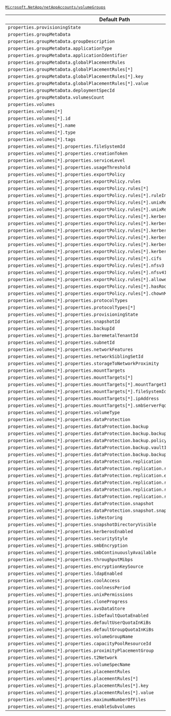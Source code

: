 [`Microsoft.NetApp/netAppAccounts/volumeGroups`](https://docs.microsoft.com/en-us/azure/templates/microsoft.netapp/netappaccounts/volumegroups)

| Default Path | Alias |
|---|---|
| `properties.provisioningState` | `Microsoft.NetApp/netAppAccounts/volumeGroups/provisioningState` |
| `properties.groupMetaData` | `Microsoft.NetApp/netAppAccounts/volumeGroups/groupMetaData` |
| `properties.groupMetaData.groupDescription` | `Microsoft.NetApp/netAppAccounts/volumeGroups/groupMetaData.groupDescription` |
| `properties.groupMetaData.applicationType` | `Microsoft.NetApp/netAppAccounts/volumeGroups/groupMetaData.applicationType` |
| `properties.groupMetaData.applicationIdentifier` | `Microsoft.NetApp/netAppAccounts/volumeGroups/groupMetaData.applicationIdentifier` |
| `properties.groupMetaData.globalPlacementRules` | `Microsoft.NetApp/netAppAccounts/volumeGroups/groupMetaData.globalPlacementRules` |
| `properties.groupMetaData.globalPlacementRules[*]` | `Microsoft.NetApp/netAppAccounts/volumeGroups/groupMetaData.globalPlacementRules[*]` |
| `properties.groupMetaData.globalPlacementRules[*].key` | `Microsoft.NetApp/netAppAccounts/volumeGroups/groupMetaData.globalPlacementRules[*].key` |
| `properties.groupMetaData.globalPlacementRules[*].value` | `Microsoft.NetApp/netAppAccounts/volumeGroups/groupMetaData.globalPlacementRules[*].value` |
| `properties.groupMetaData.deploymentSpecId` | `Microsoft.NetApp/netAppAccounts/volumeGroups/groupMetaData.deploymentSpecId` |
| `properties.groupMetaData.volumesCount` | `Microsoft.NetApp/netAppAccounts/volumeGroups/groupMetaData.volumesCount` |
| `properties.volumes` | `Microsoft.NetApp/netAppAccounts/volumeGroups/volumes` |
| `properties.volumes[*]` | `Microsoft.NetApp/netAppAccounts/volumeGroups/volumes[*]` |
| `properties.volumes[*].id` | `Microsoft.NetApp/netAppAccounts/volumeGroups/volumes[*].id` |
| `properties.volumes[*].name` | `Microsoft.NetApp/netAppAccounts/volumeGroups/volumes[*].name` |
| `properties.volumes[*].type` | `Microsoft.NetApp/netAppAccounts/volumeGroups/volumes[*].type` |
| `properties.volumes[*].tags` | `Microsoft.NetApp/netAppAccounts/volumeGroups/volumes[*].tags` |
| `properties.volumes[*].properties.fileSystemId` | `Microsoft.NetApp/netAppAccounts/volumeGroups/volumes[*].fileSystemId` |
| `properties.volumes[*].properties.creationToken` | `Microsoft.NetApp/netAppAccounts/volumeGroups/volumes[*].creationToken` |
| `properties.volumes[*].properties.serviceLevel` | `Microsoft.NetApp/netAppAccounts/volumeGroups/volumes[*].serviceLevel` |
| `properties.volumes[*].properties.usageThreshold` | `Microsoft.NetApp/netAppAccounts/volumeGroups/volumes[*].usageThreshold` |
| `properties.volumes[*].properties.exportPolicy` | `Microsoft.NetApp/netAppAccounts/volumeGroups/volumes[*].exportPolicy` |
| `properties.volumes[*].properties.exportPolicy.rules` | `Microsoft.NetApp/netAppAccounts/volumeGroups/volumes[*].exportPolicy.rules` |
| `properties.volumes[*].properties.exportPolicy.rules[*]` | `Microsoft.NetApp/netAppAccounts/volumeGroups/volumes[*].exportPolicy.rules[*]` |
| `properties.volumes[*].properties.exportPolicy.rules[*].ruleIndex` | `Microsoft.NetApp/netAppAccounts/volumeGroups/volumes[*].exportPolicy.rules[*].ruleIndex` |
| `properties.volumes[*].properties.exportPolicy.rules[*].unixReadOnly` | `Microsoft.NetApp/netAppAccounts/volumeGroups/volumes[*].exportPolicy.rules[*].unixReadOnly` |
| `properties.volumes[*].properties.exportPolicy.rules[*].unixReadWrite` | `Microsoft.NetApp/netAppAccounts/volumeGroups/volumes[*].exportPolicy.rules[*].unixReadWrite` |
| `properties.volumes[*].properties.exportPolicy.rules[*].kerberos5ReadOnly` | `Microsoft.NetApp/netAppAccounts/volumeGroups/volumes[*].exportPolicy.rules[*].kerberos5ReadOnly` |
| `properties.volumes[*].properties.exportPolicy.rules[*].kerberos5ReadWrite` | `Microsoft.NetApp/netAppAccounts/volumeGroups/volumes[*].exportPolicy.rules[*].kerberos5ReadWrite` |
| `properties.volumes[*].properties.exportPolicy.rules[*].kerberos5iReadOnly` | `Microsoft.NetApp/netAppAccounts/volumeGroups/volumes[*].exportPolicy.rules[*].kerberos5iReadOnly` |
| `properties.volumes[*].properties.exportPolicy.rules[*].kerberos5iReadWrite` | `Microsoft.NetApp/netAppAccounts/volumeGroups/volumes[*].exportPolicy.rules[*].kerberos5iReadWrite` |
| `properties.volumes[*].properties.exportPolicy.rules[*].kerberos5pReadOnly` | `Microsoft.NetApp/netAppAccounts/volumeGroups/volumes[*].exportPolicy.rules[*].kerberos5pReadOnly` |
| `properties.volumes[*].properties.exportPolicy.rules[*].kerberos5pReadWrite` | `Microsoft.NetApp/netAppAccounts/volumeGroups/volumes[*].exportPolicy.rules[*].kerberos5pReadWrite` |
| `properties.volumes[*].properties.exportPolicy.rules[*].cifs` | `Microsoft.NetApp/netAppAccounts/volumeGroups/volumes[*].exportPolicy.rules[*].cifs` |
| `properties.volumes[*].properties.exportPolicy.rules[*].nfsv3` | `Microsoft.NetApp/netAppAccounts/volumeGroups/volumes[*].exportPolicy.rules[*].nfsv3` |
| `properties.volumes[*].properties.exportPolicy.rules[*].nfsv41` | `Microsoft.NetApp/netAppAccounts/volumeGroups/volumes[*].exportPolicy.rules[*].nfsv41` |
| `properties.volumes[*].properties.exportPolicy.rules[*].allowedClients` | `Microsoft.NetApp/netAppAccounts/volumeGroups/volumes[*].exportPolicy.rules[*].allowedClients` |
| `properties.volumes[*].properties.exportPolicy.rules[*].hasRootAccess` | `Microsoft.NetApp/netAppAccounts/volumeGroups/volumes[*].exportPolicy.rules[*].hasRootAccess` |
| `properties.volumes[*].properties.exportPolicy.rules[*].chownMode` | `Microsoft.NetApp/netAppAccounts/volumeGroups/volumes[*].exportPolicy.rules[*].chownMode` |
| `properties.volumes[*].properties.protocolTypes` | `Microsoft.NetApp/netAppAccounts/volumeGroups/volumes[*].protocolTypes` |
| `properties.volumes[*].properties.protocolTypes[*]` | `Microsoft.NetApp/netAppAccounts/volumeGroups/volumes[*].protocolTypes[*]` |
| `properties.volumes[*].properties.provisioningState` | `Microsoft.NetApp/netAppAccounts/volumeGroups/volumes[*].provisioningState` |
| `properties.volumes[*].properties.snapshotId` | `Microsoft.NetApp/netAppAccounts/volumeGroups/volumes[*].snapshotId` |
| `properties.volumes[*].properties.backupId` | `Microsoft.NetApp/netAppAccounts/volumeGroups/volumes[*].backupId` |
| `properties.volumes[*].properties.baremetalTenantId` | `Microsoft.NetApp/netAppAccounts/volumeGroups/volumes[*].baremetalTenantId` |
| `properties.volumes[*].properties.subnetId` | `Microsoft.NetApp/netAppAccounts/volumeGroups/volumes[*].subnetId` |
| `properties.volumes[*].properties.networkFeatures` | `Microsoft.NetApp/netAppAccounts/volumeGroups/volumes[*].networkFeatures` |
| `properties.volumes[*].properties.networkSiblingSetId` | `Microsoft.NetApp/netAppAccounts/volumeGroups/volumes[*].networkSiblingSetId` |
| `properties.volumes[*].properties.storageToNetworkProximity` | `Microsoft.NetApp/netAppAccounts/volumeGroups/volumes[*].storageToNetworkProximity` |
| `properties.volumes[*].properties.mountTargets` | `Microsoft.NetApp/netAppAccounts/volumeGroups/volumes[*].mountTargets` |
| `properties.volumes[*].properties.mountTargets[*]` | `Microsoft.NetApp/netAppAccounts/volumeGroups/volumes[*].mountTargets[*]` |
| `properties.volumes[*].properties.mountTargets[*].mountTargetId` | `Microsoft.NetApp/netAppAccounts/volumeGroups/volumes[*].mountTargets[*].mountTargetId` |
| `properties.volumes[*].properties.mountTargets[*].fileSystemId` | `Microsoft.NetApp/netAppAccounts/volumeGroups/volumes[*].mountTargets[*].fileSystemId` |
| `properties.volumes[*].properties.mountTargets[*].ipAddress` | `Microsoft.NetApp/netAppAccounts/volumeGroups/volumes[*].mountTargets[*].ipAddress` |
| `properties.volumes[*].properties.mountTargets[*].smbServerFqdn` | `Microsoft.NetApp/netAppAccounts/volumeGroups/volumes[*].mountTargets[*].smbServerFqdn` |
| `properties.volumes[*].properties.volumeType` | `Microsoft.NetApp/netAppAccounts/volumeGroups/volumes[*].volumeType` |
| `properties.volumes[*].properties.dataProtection` | `Microsoft.NetApp/netAppAccounts/volumeGroups/volumes[*].dataProtection` |
| `properties.volumes[*].properties.dataProtection.backup` | `Microsoft.NetApp/netAppAccounts/volumeGroups/volumes[*].dataProtection.backup` |
| `properties.volumes[*].properties.dataProtection.backup.backupPolicyId` | `Microsoft.NetApp/netAppAccounts/volumeGroups/volumes[*].dataProtection.backup.backupPolicyId` |
| `properties.volumes[*].properties.dataProtection.backup.policyEnforced` | `Microsoft.NetApp/netAppAccounts/volumeGroups/volumes[*].dataProtection.backup.policyEnforced` |
| `properties.volumes[*].properties.dataProtection.backup.vaultId` | `Microsoft.NetApp/netAppAccounts/volumeGroups/volumes[*].dataProtection.backup.vaultId` |
| `properties.volumes[*].properties.dataProtection.backup.backupEnabled` | `Microsoft.NetApp/netAppAccounts/volumeGroups/volumes[*].dataProtection.backup.backupEnabled` |
| `properties.volumes[*].properties.dataProtection.replication` | `Microsoft.NetApp/netAppAccounts/volumeGroups/volumes[*].dataProtection.replication` |
| `properties.volumes[*].properties.dataProtection.replication.replicationId` | `Microsoft.NetApp/netAppAccounts/volumeGroups/volumes[*].dataProtection.replication.replicationId` |
| `properties.volumes[*].properties.dataProtection.replication.endpointType` | `Microsoft.NetApp/netAppAccounts/volumeGroups/volumes[*].dataProtection.replication.endpointType` |
| `properties.volumes[*].properties.dataProtection.replication.replicationSchedule` | `Microsoft.NetApp/netAppAccounts/volumeGroups/volumes[*].dataProtection.replication.replicationSchedule` |
| `properties.volumes[*].properties.dataProtection.replication.remoteVolumeResourceId` | `Microsoft.NetApp/netAppAccounts/volumeGroups/volumes[*].dataProtection.replication.remoteVolumeResourceId` |
| `properties.volumes[*].properties.dataProtection.replication.remoteVolumeRegion` | `Microsoft.NetApp/netAppAccounts/volumeGroups/volumes[*].dataProtection.replication.remoteVolumeRegion` |
| `properties.volumes[*].properties.dataProtection.snapshot` | `Microsoft.NetApp/netAppAccounts/volumeGroups/volumes[*].dataProtection.snapshot` |
| `properties.volumes[*].properties.dataProtection.snapshot.snapshotPolicyId` | `Microsoft.NetApp/netAppAccounts/volumeGroups/volumes[*].dataProtection.snapshot.snapshotPolicyId` |
| `properties.volumes[*].properties.isRestoring` | `Microsoft.NetApp/netAppAccounts/volumeGroups/volumes[*].isRestoring` |
| `properties.volumes[*].properties.snapshotDirectoryVisible` | `Microsoft.NetApp/netAppAccounts/volumeGroups/volumes[*].snapshotDirectoryVisible` |
| `properties.volumes[*].properties.kerberosEnabled` | `Microsoft.NetApp/netAppAccounts/volumeGroups/volumes[*].kerberosEnabled` |
| `properties.volumes[*].properties.securityStyle` | `Microsoft.NetApp/netAppAccounts/volumeGroups/volumes[*].securityStyle` |
| `properties.volumes[*].properties.smbEncryption` | `Microsoft.NetApp/netAppAccounts/volumeGroups/volumes[*].smbEncryption` |
| `properties.volumes[*].properties.smbContinuouslyAvailable` | `Microsoft.NetApp/netAppAccounts/volumeGroups/volumes[*].smbContinuouslyAvailable` |
| `properties.volumes[*].properties.throughputMibps` | `Microsoft.NetApp/netAppAccounts/volumeGroups/volumes[*].throughputMibps` |
| `properties.volumes[*].properties.encryptionKeySource` | `Microsoft.NetApp/netAppAccounts/volumeGroups/volumes[*].encryptionKeySource` |
| `properties.volumes[*].properties.ldapEnabled` | `Microsoft.NetApp/netAppAccounts/volumeGroups/volumes[*].ldapEnabled` |
| `properties.volumes[*].properties.coolAccess` | `Microsoft.NetApp/netAppAccounts/volumeGroups/volumes[*].coolAccess` |
| `properties.volumes[*].properties.coolnessPeriod` | `Microsoft.NetApp/netAppAccounts/volumeGroups/volumes[*].coolnessPeriod` |
| `properties.volumes[*].properties.unixPermissions` | `Microsoft.NetApp/netAppAccounts/volumeGroups/volumes[*].unixPermissions` |
| `properties.volumes[*].properties.cloneProgress` | `Microsoft.NetApp/netAppAccounts/volumeGroups/volumes[*].cloneProgress` |
| `properties.volumes[*].properties.avsDataStore` | `Microsoft.NetApp/netAppAccounts/volumeGroups/volumes[*].avsDataStore` |
| `properties.volumes[*].properties.isDefaultQuotaEnabled` | `Microsoft.NetApp/netAppAccounts/volumeGroups/volumes[*].isDefaultQuotaEnabled` |
| `properties.volumes[*].properties.defaultUserQuotaInKiBs` | `Microsoft.NetApp/netAppAccounts/volumeGroups/volumes[*].defaultUserQuotaInKiBs` |
| `properties.volumes[*].properties.defaultGroupQuotaInKiBs` | `Microsoft.NetApp/netAppAccounts/volumeGroups/volumes[*].defaultGroupQuotaInKiBs` |
| `properties.volumes[*].properties.volumeGroupName` | `Microsoft.NetApp/netAppAccounts/volumeGroups/volumes[*].volumeGroupName` |
| `properties.volumes[*].properties.capacityPoolResourceId` | `Microsoft.NetApp/netAppAccounts/volumeGroups/volumes[*].capacityPoolResourceId` |
| `properties.volumes[*].properties.proximityPlacementGroup` | `Microsoft.NetApp/netAppAccounts/volumeGroups/volumes[*].proximityPlacementGroup` |
| `properties.volumes[*].properties.t2Network` | `Microsoft.NetApp/netAppAccounts/volumeGroups/volumes[*].t2Network` |
| `properties.volumes[*].properties.volumeSpecName` | `Microsoft.NetApp/netAppAccounts/volumeGroups/volumes[*].volumeSpecName` |
| `properties.volumes[*].properties.placementRules` | `Microsoft.NetApp/netAppAccounts/volumeGroups/volumes[*].placementRules` |
| `properties.volumes[*].properties.placementRules[*]` | `Microsoft.NetApp/netAppAccounts/volumeGroups/volumes[*].placementRules[*]` |
| `properties.volumes[*].properties.placementRules[*].key` | `Microsoft.NetApp/netAppAccounts/volumeGroups/volumes[*].placementRules[*].key` |
| `properties.volumes[*].properties.placementRules[*].value` | `Microsoft.NetApp/netAppAccounts/volumeGroups/volumes[*].placementRules[*].value` |
| `properties.volumes[*].properties.maximumNumberOfFiles` | `Microsoft.NetApp/netAppAccounts/volumeGroups/volumes[*].maximumNumberOfFiles` |
| `properties.volumes[*].properties.enableSubvolumes` | `Microsoft.NetApp/netAppAccounts/volumeGroups/volumes[*].enableSubvolumes` |


